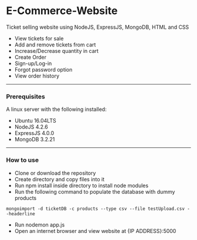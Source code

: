 # E-Commerce-Website

Ticket selling website using NodeJS, ExpressJS, MongoDB, HTML and CSS

<ul><li>View tickets for sale</li>
<li>Add and remove tickets from cart</li>
<li>Increase/Decrease quantity in cart</li>
<li>Create Order</li>
<li>Sign-up/Log-in</li>
<li>Forgot password option</li>
<li>View order history</li></ul>

<hr>

<h3>Prerequisites</h3>
A linux server with the following installed:
<ul><li>Ubuntu 16.04LTS</li>
<li>NodeJS 4.2.6</li>
<li>ExpressJS 4.0.0</li>
<li>MongoDB 3.2.21</li></ul>

<hr>

<h3>How to use</h3>
<ul><li>Clone or download the repository</li>
<li>Create directory and copy files into it</li>
<li>Run npm install inside directory to install node modules</li>
<li>Run the following command to populate the database with dummy products</li></ul>

```
mongoimport -d ticketDB -c products --type csv --file testUpload.csv --headerline
```

<ul><li>Run nodemon app.js</li>
<li>Open an internet browser and view website at {IP ADDRESS}:5000</li></ul>
